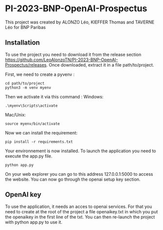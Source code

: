 # PI-2023-BNP-OpenAI-Prospectus

This project was created by ALONZO Léo, KIEFFER Thomas and TAVERNE Léo for BNP Paribas

## Installation

To use the project you need to download it from the release section https://github.com/LeoAlonzoTN/PI-2023-BNP-OpenAI-Prospectus/releases. Once downloaded, extract it in a file path/to/project.

First, we need to create a pyvenv :
```
cd path/to/project
python3 -m venv myenv
```
Then we activate it via this command :
Windows:
```
.\myenv\Scripts\activate
```
Mac/Unix:
```
source myenv/bin/activate
```

Now we can install the requirement:

```
pip install -r requirements.txt
```

Your environnement is now installed. To launch the application you need to execute the app.py file.

```
python app.py
```

On your web explorer you can go to this address 127.0.0.1:5000 to access the website. You can now go through the openai setup key section.

## OpenAI key

To use the application, it needs an acces to openai services. For that you need to create at the root of the project a file openaikey.txt in which you put the openaikey in the first line of the txt. You can then re-launch the project with python app.py to use it.
